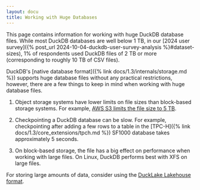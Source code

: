 ```yaml
---
layout: docu
title: Working with Huge Databases
---
```


This page contains information for working with huge DuckDB database files.
While most DuckDB databases are well below 1 TB,
in our [2024 user survey]({% post_url 2024-10-04-duckdb-user-survey-analysis %}#dataset-sizes), 1% of respondents used DuckDB files of 2 TB or more (corresponding to roughly 10 TB of CSV files).

DuckDB's [native database format]({% link docs/1.3/internals/storage.md %}) supports huge database files without any practical restrictions, however, there are a few things to keep in mind when working with huge database files.

1. Object storage systems have lower limits on file sizes than block-based storage systems. For example, [AWS S3 limits the file size to 5 TB](https://aws.amazon.com/s3/faqs/).

2. Checkpointing a DuckDB database can be slow. For example, checkpointing after adding a few rows to a table in the [TPC-H]({% link docs/1.3/core_extensions/tpch.md %}) SF1000 database takes approximately 5 seconds.

3. On block-based storage, the file has a big effect on performance when working with large files. On Linux, DuckDB performs best with XFS on large files.

For storing large amounts of data, consider using the [DuckLake Lakehouse format](https://ducklake.select/).
